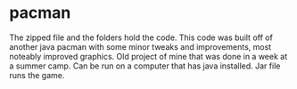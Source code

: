 # pacman
The zipped file and the folders hold the code.
This code was built off of another java pacman with some minor tweaks and improvements, most noteably improved graphics. Old project of mine that was done in a week at a summer camp.
Can be run on a computer that has java installed.
Jar file runs the game.
